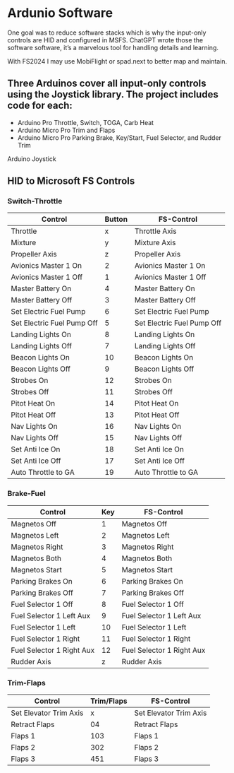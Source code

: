 # Ardunio Software

One goal was to reduce software stacks which is why the input-only controls are HID and configured in MSFS.  ChatGPT wrote those the software software, it’s a marvelous tool for handling details and learning.

With FS2024 I may use MobiFlight or spad.next to better map and maintain.

## Three Arduinos cover all input-only controls using the Joystick library.  The project includes code for each:
* Arduino Pro Throttle, Switch, TOGA, Carb Heat
* Arduino Micro Pro Trim and Flaps
* Arduino Micro Pro Parking Brake, Key/Start, Fuel Selector, and Rudder Trim

Arduino Joystick

## HID to Microsoft FS Controls

### Switch-Throttle
| Control             | Button | FS-Control             |
|----------------------|--------|------------------------|
| Throttle             | x      | Throttle Axis          |
| Mixture              | y      | Mixture Axis           |
| Propeller Axis       | z      | Propeller Axis         |
| Avionics Master 1 On | 2      | Avionics Master 1 On   |
| Avionics Master 1 Off| 1      | Avionics Master 1 Off  |
| Master Battery On    | 4      | Master Battery On      |
| Master Battery Off   | 3      | Master Battery Off     |
| Set Electric Fuel Pump| 6      | Set Electric Fuel Pump |
| Set Electric Fuel Pump Off | 5   | Set Electric Fuel Pump Off |
| Landing Lights On    | 8      | Landing Lights On      |
| Landing Lights Off   | 7      | Landing Lights Off     |
| Beacon Lights On     | 10     | Beacon Lights On       |
| Beacon Lights Off    | 9      | Beacon Lights Off      |
| Strobes On           | 12     | Strobes On             |
| Strobes Off          | 11     | Strobes Off            |
| Pitot Heat On        | 14     | Pitot Heat On          |
| Pitot Heat Off       | 13     | Pitot Heat Off         |
| Nav Lights On        | 16     | Nav Lights On          |
| Nav Lights Off       | 15     | Nav Lights Off         |
| Set Anti Ice On      | 18     | Set Anti Ice On        |
| Set Anti Ice Off     | 17     | Set Anti Ice Off       |
| Auto Throttle to GA  | 19     | Auto Throttle to GA    |

### Brake-Fuel
| Control              | Key | FS-Control                |
|-----------------------|-----|---------------------------|
| Magnetos Off          | 1   | Magnetos Off              |
| Magnetos Left         | 2   | Magnetos Left             |
| Magnetos Right        | 3   | Magnetos Right            |
| Magnetos Both         | 4   | Magnetos Both             |
| Magnetos Start        | 5   | Magnetos Start            |
| Parking Brakes On     | 6   | Parking Brakes On         |
| Parking Brakes Off    | 7   | Parking Brakes Off        |
| Fuel Selector 1 Off   | 8   | Fuel Selector 1 Off       |
| Fuel Selector 1 Left Aux | 9   | Fuel Selector 1 Left Aux  |
| Fuel Selector 1 Left  | 10  | Fuel Selector 1 Left      |
| Fuel Selector 1 Right | 11  | Fuel Selector 1 Right     |
| Fuel Selector 1 Right Aux| 12  | Fuel Selector 1 Right Aux |
| Rudder Axis           | z   | Rudder Axis               |

### Trim-Flaps
| Control              | Trim/Flaps | FS-Control             |
|-----------------------|------------|------------------------|
| Set Elevator Trim Axis | x          | Set Elevator Trim Axis |
| Retract Flaps          | 04         | Retract Flaps          |
| Flaps 1                | 103        | Flaps 1                |
| Flaps 2                | 302        | Flaps 2                |
| Flaps 3                | 451        | Flaps 3                |
